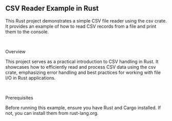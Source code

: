 <h2>CSV Reader Example in Rust</h2>
<p>This Rust project demonstrates a simple CSV file reader using the csv crate. It provides an example of how to read CSV records from a file and print them to the console.</p>
<br>
<p>Overview</p>
<p>This project serves as a practical introduction to CSV handling in Rust. It showcases how to efficiently read and process CSV data using the csv crate, emphasizing error handling and best practices for working with file I/O in Rust applications.</p>
<br>

<p>Prerequisites</p>
<p>Before running this example, ensure you have Rust and Cargo installed. If not, you can install them from rust-lang.org.</p>
